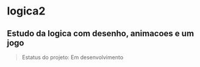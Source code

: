 # logica2

<h2>Estudo da logica com desenho, animacoes e um jogo </h2>

>Estatus do projeto: Em desenvolvimento

